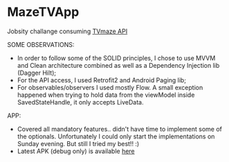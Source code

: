 # MazeTVApp
Jobsity challange consuming [TVmaze API](https://www.tvmaze.com/api)

SOME OBSERVATIONS:

- In order to follow some of the SOLID principles, I chose to use MVVM and Clean architecture combined as well as a Dependency Injection lib (Dagger Hilt);
- For the API access, I used Retrofit2 and Android Paging lib;
- For observables/observers I used mostly Flow. A small exception happened when trying to hold data from the viewModel inside SavedStateHandle, it only accepts LiveData.

APP:

- Covered all mandatory features.. didn't have time to implement some of the optionals. Unfortunately I could only start the implementations on Sunday evening. But still I tried my best!! :)
- Latest APK (debug only) is available [here](https://github.com/pedrotlf/MazeTVApp/blob/master/distribution/app-debug.apk)
